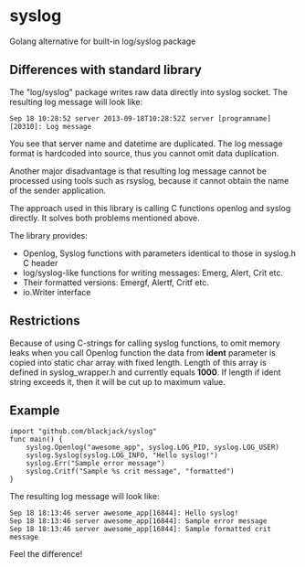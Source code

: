 syslog
======

Golang alternative for built-in log/syslog package

Differences with standard library
--------

The "log/syslog" package writes raw data directly into syslog socket.
The resulting log message will look like: 

    Sep 18 10:28:52 server 2013-09-18T10:28:52Z server [programname][20310]: Log message 

You see that server name and datetime are duplicated. The log message format is hardcoded into source, 
thus you cannot omit data duplication. 

Another major disadvantage is that resulting log message cannot be processed using tools such as rsyslog, 
because it cannot obtain the name of the sender application.

The approach used in this library is calling C functions openlog and syslog directly.
It solves both problems mentioned above.

The library provides:
* Openlog, Syslog functions with parameters identical to those in syslog.h C header
* log/syslog-like functions for writing messages: Emerg, Alert, Crit etc.
* Their formatted versions: Emergf, Alertf, Critf etc.
* io.Writer interface


Restrictions
--------

Because of using C-strings for calling syslog functions, to omit memory leaks 
when you call Openlog function the data from **ident** parameter is copied into 
static char array with fixed length. Length of this array is defined in syslog_wrapper.h
and currently equals **1000**. If length if ident string exceeds it, then 
it will be cut up to maximum value.

Example
--------

    import "github.com/blackjack/syslog"
    func main() {
        syslog.Openlog("awesome_app", syslog.LOG_PID, syslog.LOG_USER)
        syslog.Syslog(syslog.LOG_INFO, "Hello syslog!")
        syslog.Err("Sample error message")
        syslog.Critf("Sample %s crit message", "formatted")
    }


The resulting log message will look like: 

    Sep 18 18:13:46 server awesome_app[16844]: Hello syslog!
    Sep 18 18:13:46 server awesome_app[16844]: Sample error message
    Sep 18 18:13:46 server awesome_app[16844]: Sample formatted crit message

Feel the difference!
